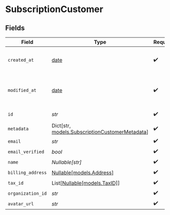 # SubscriptionCustomer


## Fields

| Field                                                                                       | Type                                                                                        | Required                                                                                    | Description                                                                                 |
| ------------------------------------------------------------------------------------------- | ------------------------------------------------------------------------------------------- | ------------------------------------------------------------------------------------------- | ------------------------------------------------------------------------------------------- |
| `created_at`                                                                                | [date](https://docs.python.org/3/library/datetime.html#date-objects)                        | :heavy_check_mark:                                                                          | Creation timestamp of the object.                                                           |
| `modified_at`                                                                               | [date](https://docs.python.org/3/library/datetime.html#date-objects)                        | :heavy_check_mark:                                                                          | Last modification timestamp of the object.                                                  |
| `id`                                                                                        | *str*                                                                                       | :heavy_check_mark:                                                                          | The ID of the object.                                                                       |
| `metadata`                                                                                  | Dict[str, [models.SubscriptionCustomerMetadata](../models/subscriptioncustomermetadata.md)] | :heavy_check_mark:                                                                          | N/A                                                                                         |
| `email`                                                                                     | *str*                                                                                       | :heavy_check_mark:                                                                          | N/A                                                                                         |
| `email_verified`                                                                            | *bool*                                                                                      | :heavy_check_mark:                                                                          | N/A                                                                                         |
| `name`                                                                                      | *Nullable[str]*                                                                             | :heavy_check_mark:                                                                          | N/A                                                                                         |
| `billing_address`                                                                           | [Nullable[models.Address]](../models/address.md)                                            | :heavy_check_mark:                                                                          | N/A                                                                                         |
| `tax_id`                                                                                    | List[[Nullable[models.TaxID]](../models/taxid.md)]                                          | :heavy_check_mark:                                                                          | N/A                                                                                         |
| `organization_id`                                                                           | *str*                                                                                       | :heavy_check_mark:                                                                          | N/A                                                                                         |
| `avatar_url`                                                                                | *str*                                                                                       | :heavy_check_mark:                                                                          | N/A                                                                                         |
